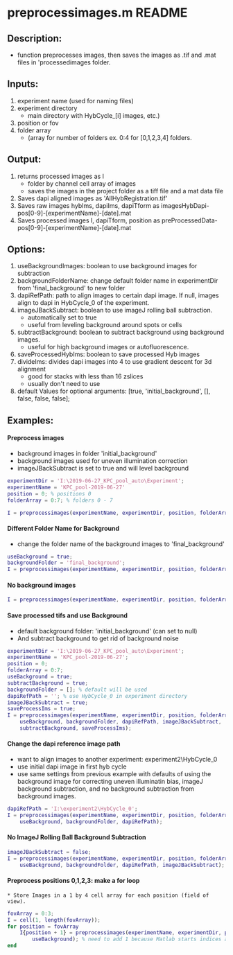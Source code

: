 
# preprocessimages.m README

## Description: 
* function preprocesses images, then saves the images as .tif and .mat files in 'processedimages folder.

## Inputs: 
1. experiment name (used for naming files)
2. experiment directory
	* main directory with HybCycle_[i] images, etc.)
3. position or fov
4. folder array
	* (array for number of folders ex. 0:4 for [0,1,2,3,4] folders.

## Output: 
1. returns processed images as I
	* folder by channel cell array of images
	* saves the images in the project folder as a tiff file and a mat data file
2. Saves dapi aligned images as 'AllHybRegistration.tif'
3. Saves raw images hybIms, dapiIms, dapiTform as imagesHybDapi-pos[0-9]-[experimentName]-[date].mat
4. Saves processed images I, dapiTform, position as preProcessedData-pos[0-9]-[experimentName]-[date].mat

## Options: 
1. useBackgroundImages: boolean to use background images for subtraction
2. backgroundFolderName: change default folder name in experimentDir from 'final_background' to new folder
3. dapiRefPath: path to align images to certain dapi image. If null, images align to dapi in HybCycle_0 of the experiment.
4. imageJBackSubtract: boolean to use imageJ rolling ball subtraction.
	* automatically set to true
	* useful from leveling background around spots or cells
5. subtractBackground: boolean to subtract background using background images.
	* useful for high background images or autofluorescence.
6. saveProcessedHybIms: boolean to save processed Hyb images
7. divideIms: divides dapi images into 4 to use gradient descent for 3d alignment
	* good for stacks with less than 16 zslices
	* usually don't need to use
0. default Values for optional arguments: [true, 'initial_background', [], false, false, false]; 

## Examples:

#### Preprocess images 
* background images in folder 'initial_background'
* background images used for uneven illumination correction
* imageJBackSubtract is set to true and will level background

```Matlab 
experimentDir = 'I:\2019-06-27_KPC_pool_auto\Experiment';
experimentName = 'KPC_pool-2019-06-27'
position = 0; % positions 0
folderArray = 0:7; % folders 0 - 7 

I = preprocessimages(experimentName, experimentDir, position, folderArray);
```

#### Different Folder Name for Background
* change the folder name of the background images to 'final_background'

```Matlab 
useBackground = true;
backgroundFolder = 'final_background';
I = preprocessimages(experimentName, experimentDir, position, folderArray, useBackground, backgroundFolder);
```

#### No background images
```Matlab 
I = preprocessimages(experimentName, experimentDir, position, folderArray, false);
```

#### Save processed tifs and use Background
* default background folder: 'initial_background' (can set to null)
* And subtract background to get rid of background noise

```Matlab 
experimentDir = 'I:\2019-06-27_KPC_pool_auto\Experiment';
experimentName = 'KPC_pool-2019-06-27';
position = 0;
folderArray = 0:7;
useBackground = true;
subtractBackground = true;
backgroundFolder = []; % default will be used
dapiRefPath = ''; % use HybCycle_0 in experiment directory
imageJBackSubtract = true;
saveProcessIms = true;
I = preprocessimages(experimentName, experimentDir, position, folderArray, ...
	useBackground, backgroundFolder, dapiRefPath, imageJBackSubtract, ...
	subtractBackground, saveProcessIms);
```

#### Change the dapi reference image path
* want to align images to another experiment: experiment2\HybCycle_0
* use initial dapi image in first hyb cycle
* use same settings from previous example with defaults of using the background image for correcting uneven illuminatin bias, imageJ background subtraction, and no background subtraction from background images.

```Matlab
dapiRefPath = 'I:\experiment2\HybCycle_0';
I = preprocessimages(experimentName, experimentDir, position, folderArray, ...
	useBackground, backgroundFolder, dapiRefPath);
```

#### No ImageJ Rolling Ball Background Subtraction
```Matlab
imageJBackSubtract = false;
I = preprocessimages(experimentName, experimentDir, position, folderArray, ...
	useBackground, backgroundFolder, dapiRefPath, imageJBackSubtract);
```

#### Preprocess positions 0,1,2,3: make a for loop
	* Store Images in a 1 by 4 cell array for each position (field of view).
```Matlab 
fovArray = 0:3;
I = cell(1, length(fovArray));
for position = fovArray
	I{position + 1} = preprocessimages(experimentName, experimentDir, position, folderArray, ...
		useBackground); % need to add 1 because Matlab starts indices at 1
end
```
